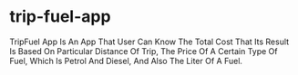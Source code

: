 # trip-fuel-app
TripFuel App Is An App That User Can Know The Total Cost That Its Result Is Based On Particular Distance Of Trip, The Price Of A Certain Type Of Fuel, Which Is Petrol And Diesel, And Also The Liter Of A Fuel.
